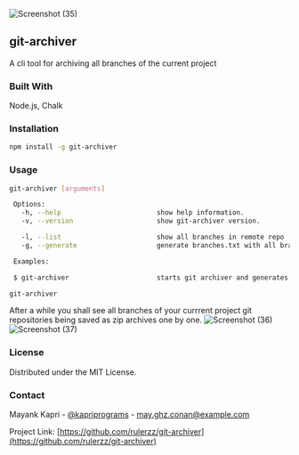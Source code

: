 ![Screenshot (35)](https://github.com/rulerzz/git-archiver/assets/11574887/e512b340-11e4-48d4-8075-947fe009ae40)
## git-archiver

A cli tool for archiving all branches of the current project

### Built With

Node.js, Chalk

### Installation

   ```sh
   npm install -g git-archiver
   ```

### Usage

   ```sh
   git-archiver [arguments]
  
    Options:
      -h, --help                        show help information.
      -v, --version                     show git-archiver version.
  
      -l, --list                        show all branches in remote repo
      -g, --generate                    generate branches.txt with all branches information
  
    Examples:

    $ git-archiver                      starts git archiver and generates all archives
```

   ```sh
   git-archiver
   ```

After a while you shall see all branches of your currrent project git repositories being saved as zip archives one by one.
![Screenshot (36)](https://github.com/rulerzz/git-archiver/assets/11574887/090dbefb-3e49-439c-af0c-5a55d0fc5103)
![Screenshot (37)](https://github.com/rulerzz/git-archiver/assets/11574887/9219c538-be8d-442e-8204-7973b9eccfd5)

### License

Distributed under the MIT License.

### Contact

Mayank Kapri - [@kapriprograms](https://twitter.com/kapriprograms) - may.ghz.conan@example.com

Project Link: [https://github.com/rulerzz/git-archiver](https://github.com/rulerzz/git-archiver)


